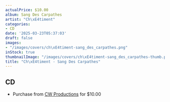 ```yaml
---
actualPrice: $10.00
album: Sang Des Carpathes
artist: "Ch\xE4timent"
categories:
- CD
date: '2025-03-23T05:37:03'
draft: false
images:
- "/images/covers/ch\xE4timent-sang_des_carpathes.png"
inStock: true
thumbnailImage: "/images/covers/ch\xE4timent-sang_des_carpathes-thumb.png"
title: "Ch\xE4timent - Sang Des Carpathes"
---
```


## CD
* Purchase from [CW Productions](https://shop.cwproductions.net/products/chatiment-sang-des-carpathes-cd) for $10.00
